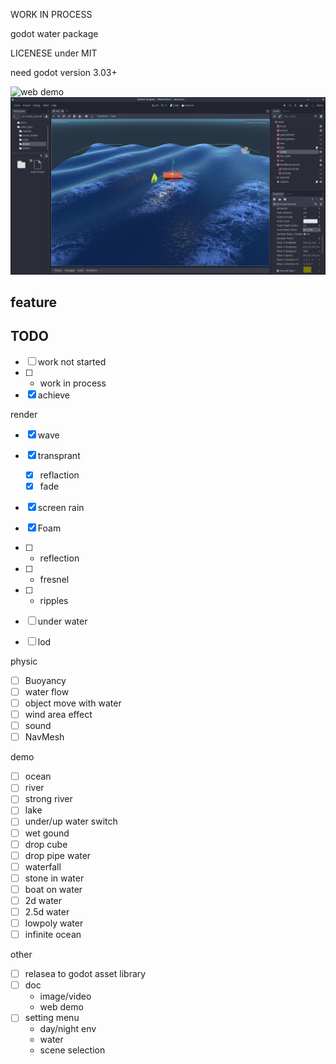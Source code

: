 WORK IN PROCESS

godot water package  

LICENESE under MIT

need godot version 3.03+

![web demo]()
![screenshot](./doc/wave_foam.jpg)

## feature



## TODO
- [ ] work not started
- [ ] * work in process
- [x] achieve

render
- [x] wave
- [x] transprant 
    - [x] reflaction
    - [x] fade
- [x] screen rain
- [x] Foam
- [ ] * reflection
- [ ] * fresnel
- [ ] * ripples
- [ ] under water
- [ ] lod


physic
- [ ] Buoyancy 
- [ ] water flow
- [ ] object move with water
- [ ] wind area effect
- [ ] sound
- [ ] NavMesh

demo
- [ ] ocean
- [ ] river
- [ ] strong river
- [ ] lake
- [ ] under/up water switch
- [ ] wet gound
- [ ] drop cube
- [ ] drop pipe water
- [ ] waterfall
- [ ] stone in water
- [ ] boat on water
- [ ] 2d water
- [ ] 2.5d water
- [ ] lowpoly water
- [ ] infinite ocean

other
- [ ] relasea to godot asset library
- [ ] doc
    - image/video 
    - web demo
- [ ] setting menu 
    - day/night env
    - water
    - scene selection
